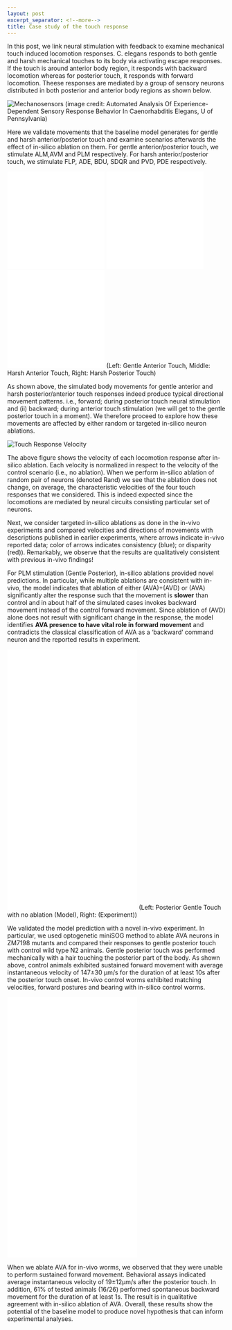 ```yaml
---
layout: post
excerpt_separator: <!--more-->
title: Case study of the touch response
---
```


In this post, we link neural stimulation with feedback to examine mechanical touch induced locomotion responses. C. elegans responds to both gentle and harsh mechanical touches to its body via activating escape responses. If the touch is around anterior body region, it responds with backward locomotion whereas for posterior touch, it responds with forward locomotion. Theese responses are mediated by a group of sensory neurons distributed in both posterior and anterior body regions as shown below.

![Mechanosensors](/CelegansWholeIntegration/media/mechanosensors.png)
(image credit: Automated Analysis Of Experience-Dependent Sensory Response Behavior In Caenorhabditis Elegans, U of Pennsylvania)

Here we validate movements that the baseline model generates for gentle and harsh anterior/posterior touch and examine scenarios afterwards the effect of in-silico ablation on them. For gentle anterior/posterior touch, we stimulate ALM,AVM and PLM respectively. For harsh anterior/posterior touch, we stimulate FLP, ADE, BDU, SDQR and PVD, PDE respectively.

<iframe width="225" height="225" src="/CelegansWholeIntegration/media/gentle_anterior.mp4" frameborder="0" allow="accelerometer; autoplay; encrypted-media; gyroscope; picture-in-picture" allowfullscreen></iframe>   <iframe width="225" height="225" src="/CelegansWholeIntegration/media/harsh_anterior.mp4" frameborder="0" allow="accelerometer; autoplay; encrypted-media; gyroscope; picture-in-picture" allowfullscreen></iframe>   <iframe width="225" height="225" src="/CelegansWholeIntegration/media/harsh_posterior.mp4" frameborder="0" allow="accelerometer; autoplay; encrypted-media; gyroscope; picture-in-picture" allowfullscreen></iframe>
(Left: Gentle Anterior Touch, Middle: Harsh Anterior Touch, Right: Harsh Posterior Touch)

As shown above, the simulated body movements for gentle anterior and harsh posterior/anterior touch responses indeed produce typical directional movement patterns. i.e., forward; during posterior touch neural stimulation and (ii) backward; during anterior touch stimulation (we will get to the gentle posterior touch in a moment). We therefore proceed to explore how these movements are affected by either random or targeted in-silico neuron ablations.

![Touch Response Velocity](/CelegansWholeIntegration/media/touch_responses_vel.png)

The above figure shows the velocity of each locomotion response after in-silico ablation. Each velocity is normalized in respect to the velocity of the control scenario (i.e., no ablation). When we perform in-silico ablation of random pair of neurons (denoted Rand) we see that the ablation does not change, on average, the characteristic velocities of the four touch responses that we considered. This is indeed expected since the locomotions are mediated by neural circuits consisting particular set of neurons. 

Next, we consider targeted in-silico ablations as done in the in-vivo experiments and compared velocities and directions of movements with descriptions published in earlier experiments, where arrows indicate in-vivo reported data; color of arrows indicates consistency (blue); or disparity (red)). Remarkably, we observe that the results are qualitatively consistent with previous in-vivo findings!

For PLM stimulation (Gentle Posterior), in-silico ablations provided novel predictions. In particular, while multiple ablations are consistent with in-vivo, the model indicates that ablation of either (AVA)+(AVD) or (AVA) significantly alter the response such that the movement is **slower** than control and in about half of the simulated cases invokes backward movement instead of the control forward movement. Since ablation of (AVD) alone does not result with significant change in the response, the model identifies **AVA presence to have vital role in forward movement** and contradicts the classical classification of AVA as a ‘backward’ command neuron and the reported results in experiment. 

<iframe width="300" height="300" src="/CelegansWholeIntegration/media/gentle_posterior_model_control.mp4" frameborder="0" allow="accelerometer; autoplay; encrypted-media; gyroscope; picture-in-picture" allowfullscreen></iframe>   <iframe width="300" height="300" src="/CelegansWholeIntegration/media/gentle_posterior_exp_control.mp4" frameborder="0" allow="accelerometer; autoplay; encrypted-media; gyroscope; picture-in-picture" allowfullscreen></iframe>
(Left: Posterior Gentle Touch with no ablation (Model), Right: (Experiment))	

We validated the model prediction with a novel in-vivo experiment. In particular, we used optogenetic miniSOG method to ablate AVA neurons in ZM7198 mutants and compared their responses to gentle posterior touch with control wild type N2 animals. Gentle posterior touch was performed mechanically with a hair touching the posterior part of the body. As shown above, control animals exhibited sustained forward movement with average instantaneous velocity of 147±30 μm/s for the duration of at least 10s after the posterior touch onset. In-vivo control worms exhibited matching velocities, forward postures and bearing with in-silico control worms. 

<iframe width="300" height="300" src="/CelegansWholeIntegration/media/gentle_posterior_model_ava.mp4" frameborder="0" allow="accelerometer; autoplay; encrypted-media; gyroscope; picture-in-picture" allowfullscreen></iframe>   <iframe width="300" height="300" src="/CelegansWholeIntegration/media/gentle_posterior_exp_ava.mp4" frameborder="0" allow="accelerometer; autoplay; encrypted-media; gyroscope; picture-in-picture" allowfullscreen></iframe>	

When we ablate AVA for in-vivo worms, we observed that they were unable to perform sustained forward movement. Behavioral assays indicated average instantaneous velocity of 19±12μm/s after the posterior touch. In addition, 61% of tested animals (16/26) performed spontaneous backward movement for the duration of at least 1s. The result is in qualitative agreement with in-silico ablation of AVA. Overall, these results show the potential of the baseline model to produce novel hypothesis that can inform experimental analyses.




